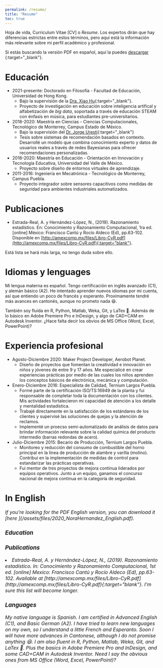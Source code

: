 ```yaml
---
permalink: /resume/
title: "Resume"
toc: true
---
```


Hoja de vida, Curriculum Vitae [CV] o *Resume*. Los expertos dirán que hay diferencias estrictas entre estos términos, pero aquí está la información más relevante sobre mi perfil académico y profesional.

Si estás buscando la versión PDF en español, aquí la puedes [descargar <i class="fas fa-fw fa-file-arrow-down"></i>](/assets/files/2020_NoraHernandez_Espanol.pdf){:target="_blank"}.

# Educación

* 2021-presente: Doctorado en Filosofía - Facultad de Educación, Universidad de Hong Kong. 
	* Bajo la supervisión de la [Dra. Xiao Hu](https://web.edu.hku.hk/faculty-academics/xiaoxhu){:target="_blank"}. 
	* Proyecto de investigación en educación sobre inteligencia artifical y alfabetización de *big data*, soportada a través de educación STEAM con énfasis en música, para estudiantes pre-universitarios.
* 2018-2020: Maestría en Ciencias - Ciencias Computacionales, Tecnológico de Monterrey, Campus Estado de México.
	* Bajo la supervisión del [Dr. Jorge Uresti](https://research.tec.mx/vivo-tec/display/PID_20804){:target="_blank"}
	* Tesis sobre sistemas de recomendación basados en contexto. Desarrollé un modelo que combina conocimiento experto y datos de usuarios reales a través de redes Bayesianas para ofrecer recomendaciones personalizadas. 
* 2018-2020: Maestría en Educación - Orientación en Innovación y Tecnología Educativa, Universidad del Valle de México.
	* Proyecto sobre diseño de entornos virtuales de aprendizaje.
* 2011-2016: Ingeniería en Mecatrónica - Tecnológico de Monterrey, Campus Puebla.
	* Proyecto integrador sobre sensores capacitivos como medidas de seguridad para ambientes industriales automatizados.

# Publicaciones

* Estrada-Real, A. y Hernández-López, N., (2019). Razonamiento estadístico. En: Conocimiento y Razonamiento Computacional, 1ra ed. [online] México: Francisco Cantú y Rocío Aldeco (Ed), pp.63-102. Disponible en [http://amexcomp.mx/files/Libro-CyR.pdf](http://amexcomp.mx/files/Libro-CyR.pdf){:target="blank"}.

Está lista se hará más larga, no tengo duda sobre ello. 

# Idiomas y lenguages

Mi lengua materna es español. Tengo certificación en inglés avanzado (C1), y alemán básico (A2). He intentado aprender nuevos idiomas por mi cuenta, así que entiendo un poco de francés y esperanto. Proximamente tendré más avances en cantonés, aunque no prometo nada 😆.

También soy fluida en R, Python, Matlab, Weka, Git, y LaTex 💚. Además de lo básico en Adobe Premiere Pro e InDesign, y algo de CAD+CAM en Autodesk Inventor. ¿Hace falta decir los obvios de MS Office (Word, Excel, PowerPoint)?

# Experiencia profesional

* Agosto-Diciembre 2020: Maker Project Developer, Aerobot Planet.
	* Diseño de proyectos que fomentan la creatividad e innovación en niños y jóvenes de entre 9 y 17 años. Me especialicé en crear experiencias prácticas por medio de las cuales los niños aprenden los conceptos básicos de electrónica, mecánica y computación.
* Enero-Diciembre 2016: Especialista de Calidad, Ternium Largos Puebla.
	* Formé parte de la certificación ISO/TS:16949 de la planta y fui responsable de completar toda la documentación con los clientes. Mis actividades fortalecieron mi capacidad de atención a los detalle y mentalidad estadística.
	* Trabajé directamente en la satisfacción de los estándares de los clientes y supervisé las soluciones de quejas y la atención de reclamos.
	* Implementé un proecso semi-automatizado de análisis de datos para brindar información relevante sobre la calidad química del producto intermedio (barras redondas de acero).
* Julio-Diciembre 2015: Becario de Producción, Ternium Largos Puebla.
	* Monitoreo y reducción del consumo de combustible del horno principal en la línea de producción de alambre y varilla (molino). Contribuí en la implementación de medidas de control para estandarizar las prácticas operativas. 
	* Fui mentor de tres proyectos de mejora continua liderados por equipos operativos. Junto a un equipo, ganamos el concurso nacional de mejora continua en la categoría de seguridad.

# In English 

<span style="font-size:12pt; font-style:italic">
  If you're looking for the PDF English version, you can download it [here <i class="fas fa-fw fa-file-arrow-down"></i>](/assets/files/2020_NoraHernandez_English.pdf).

### Education

<span style="font-size:12pt; font-style:italic">
  
### Publications
  
<li style="font-size:12pt; font-style:italic">
Estrada-Real, A. y Hernández-López, N., (2019). Razonamiento estadístico. In: Conocimiento y Razonamiento Computacional, 1st ed. [online] Mexico: Francisco Cantú y Rocío Aldeco (Ed), pp.63-102. Available at [http://amexcomp.mx/files/Libro-CyR.pdf](http://amexcomp.mx/files/Libro-CyR.pdf){:target="blank"}.

<span style="font-size:12pt; font-style:italic">
  I'm sure this list will become longer.
  
  
### Languages
  
<span style="font-size:12pt; font-style:italic">
  My native language is Spanish. I am certified in Advanced English (C1), and Basic German (A2). I have tried to learn new languages on my own, so I understand a little French and Esperanto. Soon I will have more advances in Cantonese, although I do not promise anything 😆.

<span style="font-size:12pt; font-style:italic">
  I am also fluent in R, Python, Matlab, Weka, Git, and LaTex 💚. Plus the basics in Adobe Premiere Pro and InDesign, and some CAD+CAM in Autodesk Inventor. Need I say the obvious ones from MS Office (Word, Excel, PowerPoint)? 
  

